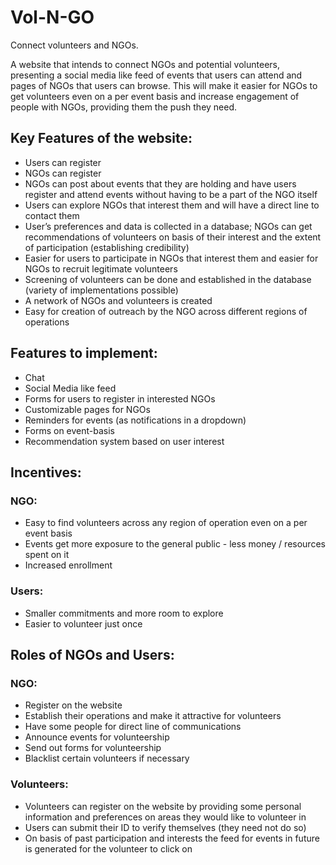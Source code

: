 # Vol-N-GO
Connect volunteers and NGOs.


A website that intends to connect NGOs and potential volunteers, presenting a social media like feed of events that users can attend and pages of NGOs that users can browse. This will make it easier for NGOs to get volunteers even on a per event basis and increase engagement of people with NGOs, providing them the push they need.
## Key Features of the website:
+ Users can register
+ NGOs can register
+ NGOs can post about events that they are holding and have users register and attend events without having to be a part of the NGO itself
+ Users can explore NGOs that interest them and will have a direct line to contact them
+ User’s preferences and data is collected in a database; NGOs can get recommendations of volunteers on basis of their interest and the extent of participation (establishing credibility)
+ Easier for users to participate in NGOs that interest them and easier for NGOs to recruit legitimate volunteers
+ Screening of volunteers can be done and established in the database (variety of implementations possible)
+ A network of NGOs and volunteers is created
+ Easy for creation of outreach by the NGO across different regions of operations
## Features to implement:
+ Chat
+ Social Media like feed
+ Forms for users to register in interested NGOs
+ Customizable pages for NGOs
+ Reminders for events (as notifications in a dropdown)
+ Forms on event-basis
+ Recommendation system based on user interest

## Incentives:
### NGO:
+ Easy to find volunteers across any region of operation even on a per event basis
+ Events get more exposure to the general public - less money / resources spent on it
+ Increased enrollment
### Users:
+ Smaller commitments and more room to explore
+ Easier to volunteer just once

## Roles of NGOs and Users:

### NGO:
+ Register on the website
+ Establish their operations and make it attractive for volunteers
+ Have some people for direct line of communications
+ Announce events for volunteership
+ Send out forms for volunteership
+ Blacklist certain volunteers if necessary
### Volunteers:
+ Volunteers can register on the website by providing some personal information and preferences on areas they would like to volunteer in
+ Users can submit their ID to verify themselves (they need not do so)
+ On basis of past participation and interests the feed for events in future is generated for the volunteer to click on
